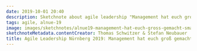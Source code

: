 ```yaml
---
date: 2019-10-01 20:40
description: Sketchnote about agile leadership "Management hat euch groß gemacht - Was bringt euch weiter?"
tags: agile, alnue-19
image: images/sketchnotes/alnue19-management-hat-euch-gross-gemacht-small.jpg
sketchnoteMetadata.contentCreator: Thomas Schwitzer & Stefan Neubauer
title: Agile Leadership Nürnberg 2019: Management hat euch groß gemacht - Was bringt euch weiter?
---
```


